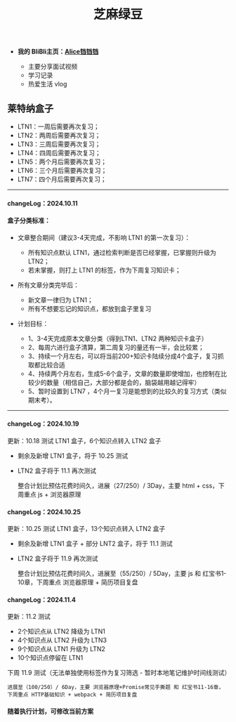 ﻿---
layout: page
title: 芝麻绿豆
permalink: /resource/
header-img: "img/home.jpg"
---




- **我的 BliBli主页：[Alice铛铛铛](<https://space.bilibili.com/14608003>)**

  - 主要分享面试视频
  - 学习记录
  - 热爱生活 vlog

## 莱特纳盒子

-   LTN1：一周后需要再次复习；
-   LTN2：两周后需要再次复习；
-   LTN3：三周后需要再次复习；
-   LTN4：四周后需要再次复习；
-   LTN5：两个月后需要再次复习；
-   LTN6：三个月后需要再次复习；
-   LTN7：四个月后需要再次复习；

----

#### changeLog：2024.10.11

#### 盒子分类标准：

-   文章整合期间（建议3-4天完成，不影响 LTN1 的第一次复习）：
    -   所有知识点默认 LTN1，通过检索判断是否已经掌握，已掌握则升级为 LTN2；
    -   若未掌握，则打上 LTN1 的标签，作为下周复习知识卡；

-   所有文章分类完毕后：
    -   新文章一律归为 LTN1；
    -   所有不想要忘记的知识点，都放到盒子里复习

-   计划目标：
    -   1、3-4天完成原本文章分类（得到LTN1、LTN2 两种知识卡盒子）
    -   2、每周六进行盒子清算，第二周复习的量还有一半，会比较累；
    -   3、持续一个月左右，可以将当前200+知识卡陆续分成4个盒子，复习抓取都比较合适
    -   4、持续两个月左右，生成5-6个盒子，文章的数量即使增加，也控制在比较少的数量（相信自己，大部分都是会的，脑袋越用越记得牢）
    -   5、暂时设置到 LTN7 ，4个月一复习是能想到的比较久的复习方式（类似期末考）。

----

#### changeLog：2024.10.19

更新：10.18 测试 LTN1 盒子，6个知识点转入 LTN2 盒子

-   剩余及新增 LTN1 盒子，将于 10.25 测试
-   LTN2 盒子将于 11.1 再次测试

    整合计划比预估花费时间久，进展（27/250）/ 3Day，主要 html + css，下周重点 js + 浏览器原理

#### changeLog：2024.10.25

更新：10.25 测试 LTN1 盒子，13个知识点转入 LTN2 盒子

-   剩余及新增 LTN1 盒子 + 部分 LNT2 盒子，将于 11.1 测试
-   LTN2 盒子将于 11.9 再次测试

    整合计划比预估花费时间久，进展至（55/250）/ 5Day，主要 js 和 红宝书1-10章，下周重点 浏览器原理 + 简历项目复盘

#### changeLog：2024.11.4

更新：11.2 测试
-   2个知识点从 LTN2 降级为 LTN1
-   4个知识点从 LTN2 升级为 LTN3
-   9个知识点从 LTN1 升级为 LTN2
-   10个知识点停留在 LTN1

下周 11.9 测试（无法单独使用标签作为复习筛选 - 暂时本地笔记维护时间线测试）

    进展至（100/250）/ 6Day，主要 浏览器原理+Promise常见手撕题 和 红宝书11-16章，下周重点 HTTP基础知识 + webpack + 简历项目复盘

#### 随着执行计划，可修改当前方案
